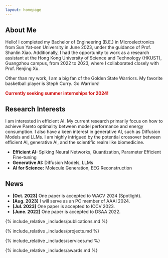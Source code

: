 ```yaml
---
layout: homepage
---
```


## About Me

Hello! I completed my Bachelor of Engineering (B.E.) in Microelectronics from Sun Yat-sen University in June 2023, under the guidance of Prof. Shanlin Xiao. Additionally, I had the opportunity to work as a research assistant at the Hong Kong University of Science and Technology (HKUST), Guangzhou campus, from 2022 to 2023, where I collaborated closely with Prof. Renjing Xu.

Other than my work, I am a big fan of the Golden State Warriors. My favorite basketball player is Steph Curry. Go Warriors!

<!-- <span style="color:red">Currently seeking summer internships for 2024!</span> -->
<b><font color="#cc0000">Currently seeking summer internships for 2024!</font></b><br>

## Research Interests

I am interested in efficient AI. My current research primarily focus on how to achieve Pareto optimality between model performance and energy consumption. I also have a keen interest in generative AI, such as Diffusion Models and LLMs. I am highly intrigued by the potential crossover between efficient AI, generative AI, and the scientific realm like biomedicine.

- **Efficient AI:** Spiking Neural Networks, Quantization, Parameter Efficient Fine-tuning
- **Generative AI:** Diffusion Models, LLMs
- **AI for Science:** Molecule Generation, EEG Reconstruction

## News
- **[Oct. 2023]** One paper is accepted to WACV 2024 (Spotlight).
- **[Aug. 2023]** I will serve as an PC member of AAAI 2024.
- **[Jul. 2023]** One paper is accepted to ICCV 2023.
- **[June. 2022]** One paper is accepted to DSAA 2022.

{% include_relative _includes/publications.md %}

{% include_relative _includes/projects.md %}

{% include_relative _includes/services.md %}

{% include_relative _includes/awards.md %}

